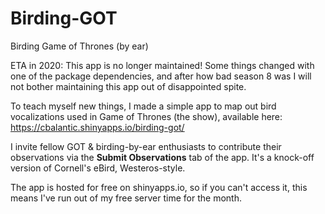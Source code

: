 # Birding-GOT
Birding Game of Thrones (by ear)

ETA in 2020: This app is no longer maintained! Some things changed with one of the package dependencies, and after how bad season 8 was I will not bother maintaining this app out of disappointed spite. 

To teach myself new things, I made a simple app to map out bird vocalizations used in Game of Thrones (the show), available here: https://cbalantic.shinyapps.io/birding-got/

I invite fellow GOT & birding-by-ear enthusiasts to contribute their observations via the **Submit Observations** tab of the app. It's a knock-off version of Cornell's eBird, Westeros-style.

The app is hosted for free on shinyapps.io, so if you can't access it, this means I've run out of my free server time for the month. 




